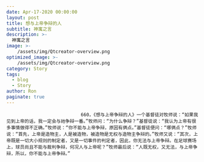 ```yaml
---
date: Apr-17-2020 00:00:00
layout: post
title: 想与上帝争辩的人
subtitle: 神寓之言
description: >-
  神寓之言
image: >-
    /assets/img/Qtcreator-overview.png
optimized_image: >-
    /assets/img/Qtcreator-overview.png
category: Story
tags:
  - blog
  - Story
author: Ron
paginate: true
---
```


							　　660，《想与上帝争辩的人》一个基督徒对牧师说：“如果我见到上帝的话，我一定会与祂争辩一番。”牧师问：“为什么争辩？”基督徒说：“我认为上帝有很多事情做得不正确。”牧师说：“你不能与上帝争辩，原因有俩点。”基督徒便问：“哪俩点？”牧师说：“首先，上帝是造物主，人是被造物，被造物是无权与造物主争辩的。”牧师又说：“其次，上帝既是一切大小规则的制定者，又是一切事件的判定者，因此，你无法与上帝争辩。在足球赛场上，球员尚且不能与裁判争辩，何况人与上帝呢？”牧师最后说：“人既无权，又无法，与上帝争辩，所以，你不能与上帝争辩。”
							
							
						